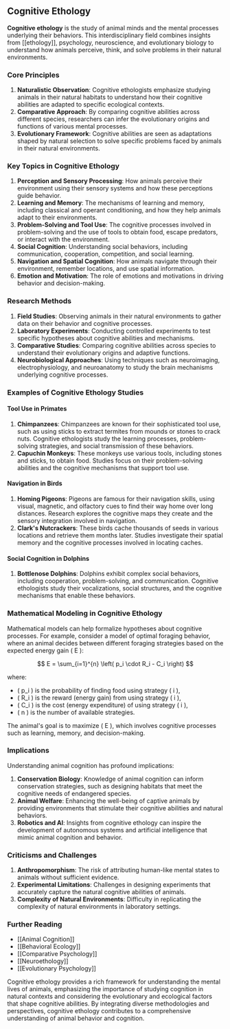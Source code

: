 ## Cognitive Ethology

**Cognitive ethology** is the study of animal minds and the mental processes underlying their behaviors. This interdisciplinary field combines insights from [[ethology]], psychology, neuroscience, and evolutionary biology to understand how animals perceive, think, and solve problems in their natural environments.

### Core Principles

1. **Naturalistic Observation**: Cognitive ethologists emphasize studying animals in their natural habitats to understand how their cognitive abilities are adapted to specific ecological contexts.
2. **Comparative Approach**: By comparing cognitive abilities across different species, researchers can infer the evolutionary origins and functions of various mental processes.
3. **Evolutionary Framework**: Cognitive abilities are seen as adaptations shaped by natural selection to solve specific problems faced by animals in their natural environments.

### Key Topics in Cognitive Ethology

1. **Perception and Sensory Processing**: How animals perceive their environment using their sensory systems and how these perceptions guide behavior.
2. **Learning and Memory**: The mechanisms of learning and memory, including classical and operant conditioning, and how they help animals adapt to their environments.
3. **Problem-Solving and Tool Use**: The cognitive processes involved in problem-solving and the use of tools to obtain food, escape predators, or interact with the environment.
4. **Social Cognition**: Understanding social behaviors, including communication, cooperation, competition, and social learning.
5. **Navigation and Spatial Cognition**: How animals navigate through their environment, remember locations, and use spatial information.
6. **Emotion and Motivation**: The role of emotions and motivations in driving behavior and decision-making.

### Research Methods

1. **Field Studies**: Observing animals in their natural environments to gather data on their behavior and cognitive processes.
2. **Laboratory Experiments**: Conducting controlled experiments to test specific hypotheses about cognitive abilities and mechanisms.
3. **Comparative Studies**: Comparing cognitive abilities across species to understand their evolutionary origins and adaptive functions.
4. **Neurobiological Approaches**: Using techniques such as neuroimaging, electrophysiology, and neuroanatomy to study the brain mechanisms underlying cognitive processes.

### Examples of Cognitive Ethology Studies

#### Tool Use in Primates

1. **Chimpanzees**: Chimpanzees are known for their sophisticated tool use, such as using sticks to extract termites from mounds or stones to crack nuts. Cognitive ethologists study the learning processes, problem-solving strategies, and social transmission of these behaviors.
2. **Capuchin Monkeys**: These monkeys use various tools, including stones and sticks, to obtain food. Studies focus on their problem-solving abilities and the cognitive mechanisms that support tool use.

#### Navigation in Birds

1. **Homing Pigeons**: Pigeons are famous for their navigation skills, using visual, magnetic, and olfactory cues to find their way home over long distances. Research explores the cognitive maps they create and the sensory integration involved in navigation.
2. **Clark's Nutcrackers**: These birds cache thousands of seeds in various locations and retrieve them months later. Studies investigate their spatial memory and the cognitive processes involved in locating caches.

#### Social Cognition in Dolphins

1. **Bottlenose Dolphins**: Dolphins exhibit complex social behaviors, including cooperation, problem-solving, and communication. Cognitive ethologists study their vocalizations, social structures, and the cognitive mechanisms that enable these behaviors.

### Mathematical Modeling in Cognitive Ethology

Mathematical models can help formalize hypotheses about cognitive processes. For example, consider a model of optimal foraging behavior, where an animal decides between different foraging strategies based on the expected energy gain \( E \):

$$
E = \sum_{i=1}^{n} \left( p_i \cdot R_i - C_i \right)
$$

where:
- \( p_i \) is the probability of finding food using strategy \( i \),
- \( R_i \) is the reward (energy gain) from using strategy \( i \),
- \( C_i \) is the cost (energy expenditure) of using strategy \( i \),
- \( n \) is the number of available strategies.

The animal's goal is to maximize \( E \), which involves cognitive processes such as learning, memory, and decision-making.

### Implications

Understanding animal cognition has profound implications:

1. **Conservation Biology**: Knowledge of animal cognition can inform conservation strategies, such as designing habitats that meet the cognitive needs of endangered species.
2. **Animal Welfare**: Enhancing the well-being of captive animals by providing environments that stimulate their cognitive abilities and natural behaviors.
3. **Robotics and AI**: Insights from cognitive ethology can inspire the development of autonomous systems and artificial intelligence that mimic animal cognition and behavior.

### Criticisms and Challenges

1. **Anthropomorphism**: The risk of attributing human-like mental states to animals without sufficient evidence.
2. **Experimental Limitations**: Challenges in designing experiments that accurately capture the natural cognitive abilities of animals.
3. **Complexity of Natural Environments**: Difficulty in replicating the complexity of natural environments in laboratory settings.

### Further Reading

- [[Animal Cognition]]
- [[Behavioral Ecology]]
- [[Comparative Psychology]]
- [[Neuroethology]]
- [[Evolutionary Psychology]]

Cognitive ethology provides a rich framework for understanding the mental lives of animals, emphasizing the importance of studying cognition in natural contexts and considering the evolutionary and ecological factors that shape cognitive abilities. By integrating diverse methodologies and perspectives, cognitive ethology contributes to a comprehensive understanding of animal behavior and cognition.